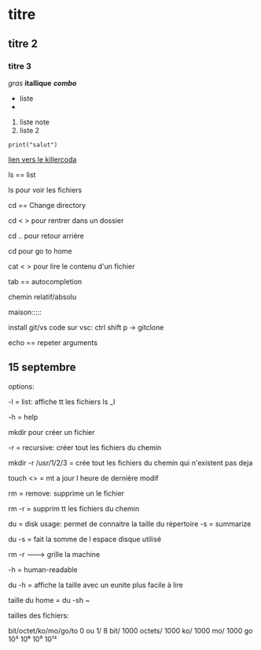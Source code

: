 # titre
## titre 2
### titre 3
*gras*
**itallique**
***combo***
- liste
- 
1. liste note
2. liste 2

   
`print("salut")`

[lien vers le killercoda](https://killercoda.com/emelin)

ls == list

ls pour voir les fichiers 

cd == Change directory

cd <   > pour rentrer dans un dossier

cd .. pour retour arrière

cd pour go to home

cat <  > pour lire le contenu d'un fichier

tab == autocompletion

chemin relatif/absolu


maison:::::

install git/vs code
sur vsc: ctrl shift p -> gitclone

echo == repeter arguments

## 15 septembre 


options: 

-l = list: affiche tt les fichiers
ls _l

-h = help

mkdir pour créer un fichier

-r = recursive: créer tout les fichiers du chemin

mkdir -r /usr/1/2/3 = crée tout les fichiers du chemin qui n'existent pas deja

touch <> = mt a jour l heure de dernière modif

rm = remove: supprime un le fichier

rm -r = supprim tt les fichiers du chemin

du = disk usage: permet de connaitre la taille du répertoire
-s = summarize

du -s = fait la somme de l espace disque utilisé

rm -r ---> grille la machine

-h = human-readable

du -h = affiche la taille avec un eunite plus facile à lire

taille du home = du -sh ~

tailles des fichiers:

bit/octet/ko/mo/go/to
0 ou 1/ 8 bit/ 1000 octets/ 1000 ko/ 1000 mo/ 1000 go
                10³         10⁶         10⁹     10¹²

                